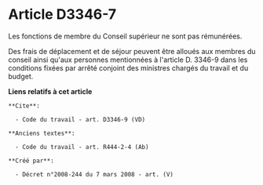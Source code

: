 # Article D3346-7

Les fonctions de membre du Conseil supérieur ne sont pas rémunérées. 

Des frais de déplacement et de séjour peuvent être alloués aux membres du conseil ainsi qu'aux personnes mentionnées à
l'article D. 3346-9 dans les conditions fixées par arrêté conjoint des ministres chargés du travail et du budget.

**Liens relatifs à cet article**

	**Cite**:

	  - Code du travail - art. D3346-9 (VD)

	**Anciens textes**:

	  - Code du travail - art. R444-2-4 (Ab)

	**Créé par**:

	  - Décret n°2008-244 du 7 mars 2008 - art. (V)

